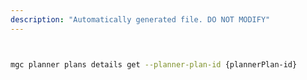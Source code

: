 ```yaml
---
description: "Automatically generated file. DO NOT MODIFY"
---
```


```bash


mgc planner plans details get --planner-plan-id {plannerPlan-id}

```